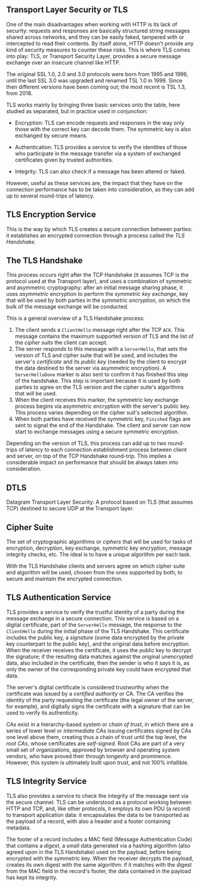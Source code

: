 ## Transport Layer Security or TLS

One of the main disadvantages when working with HTTP is its lack of security: requests and responses are basically structured string messages shared across networks, and they can be easily faked, tampered with or intercepted to read their contents. By itself alone, HTTP doesn't provide any kind of security measures to counter these risks. This is where TLS comes into play: TLS, or Transport Security Layer, provides a secure message exchange over an insecure channel like HTTP.

The original SSL 1.0, 2.0 and 3.0 protocols were born from 1995 and 1996, until the last SSL 3.0 was upgraded and renamed TSL 1.0 in 1999. Since then different versions have been coming out; the most recent is TSL 1.3, from 2018.

TLS works mainly by bringing three basic services onto the table, here studied as separated, but in practice used in conjunction:

- Encryption: TLS can encode requests and responses in the way only those with the correct key can decode them. The symmetric key is also exchanged by secure means.

- Authentication: TLS provides a service to verify the identities of those who participate in the message transfer via a system of exchanged certificates given by trusted authorities.

- Integrity: TLS can also check if a message has been altered or faked.

However, useful as these services are, the impact that they have on the connection performance has to be taken into consideration, as they can add up to several round-trips of latency.

## TLS Encryption Service

This is the way by which TLS creates a secure connection between parties: it establishes an encrypted connection through a process called the *TLS Handshake*.

## The TLS Handshake

This process occurs right after the TCP Handshake (it assumes TCP is the protocol used at the Transport layer), and uses a combination of symmetric and asymmetric cryptography: after an initial message sharing phase, it uses *asymmetric* encryption to perform the *symmetric key exchange*, key that will be used by both parties in the *symmetric encryption*, on which the bulk of the message exchange will be conducted.

This is a general overview of a TLS Handshake process:

1. The client sends a `ClientHello` message right after the TCP `ACK`. This message contains the maximum supported version of TLS and the list of the *cipher suits* the client can accept.
2. The server responds to this message with a `ServerHello`, that sets the version of TLS and cipher suite that will be used, and includes the server's *certificate* and its *public key* (needed by the client to encrypt the data destined to the server via asymmetric encryption). A `ServerHelloDone` marker is also sent to confirm it has finished this step of the handshake. This step is important because it is used by both parties to agree on the TLS version and the cipher suite's algorithms that will be used.
3. When the client receives this marker, the symmetric key exchange process begins via asymmetric encryption with the server's public key. This process varies depending on the cipher suit's selected algorithm.
4. When both parties have received the symmetric key, `Finished` flags are sent to signal the end of the Handshake. The client and server can now start to exchange messages using a secure symmetric encryption.

Depending on the version of TLS, this process can add up to two round-trips of latency to each connection establishment process between client and server, on top of the TCP Handshake round-trip. This implies a considerable impact on performance that should be always taken into consideration.

## DTLS

Datagram Transport Layer Security: A protocol based on TLS (that assumes TCP) destined to secure UDP at the Transport layer.

## Cipher Suite

The set of cryptographic algorithms or *ciphers* that will be used for tasks of encryption, decryption, key exchange, symmetric key encryption, message integrity checks, etc. The ideal is to have a unique algorithm per each task. 

With the TLS Handshake clients and servers agree on which cipher suite and algorithm will be used, chosen from the ones supported by both, to secure and maintain the encrypted connection.

## TLS Authentication Service

TLS provides a service to verify the trustful identity of a party during the message exchange in a secure connection. This service is based on a digital certificate, part of the `ServerHello` message, the response to the `ClientHello` during the initial phase of the TLS Handshake. This certificate includes the public key, a *signature* (some data encrypted by the private key counterpart to the public key), and the original data before encryption. When the receiver receives the certificate, it uses the public key to decrypt the signature; if the resulting data matches against the original unencrypted data, also included in the certificate, then the sender is who it says it is, as only the owner of the corresponding private key could have encrypted that data.

The server's digital certificate is considered trustworthy when the certificate was issued by a *certified authority* or CA. The CA verifies the identity of the party requesting the certificate (the legal owner of the server, for example), and digitally signs the certificate with a signature that can be used to verify its authenticity. 

CAs exist in a hierarchy-based system or *chain of trust*, in which there are a series of lower level or *intermediate* CAs issuing certificates signed by CAs one level above them, creating thus a chain of trust until the top level, the *root CAs*, whose certificates are *self-signed*. Root CAs are part of a very small set of organizations, approved by browser and operating system vendors, who have proved their through longevity and prominence. However, this system is ultimately built upon trust, and not 100% infallible.

## TLS Integrity Service

TLS also provides a service to check the integrity of the message sent via the secure channel. TLS can be understood as a protocol working between HTTP and TCP, and, like other protocols, it employs its own PDU (a *record*) to transport application data: it encapsulates the data to be transported as the payload of a record, with also a header and a footer containing metadata. 

The footer of a record includes a MAC field (Message Authentication Code) that contains a *digest*, a small data generated via a hashing algorithm (also agreed upon in the TLS Handshake) used on the payload, before being encrypted with the symmetric key. When the receiver decrypts the payload, creates its own digest with the same algorithm: if it matches with the digest from the MAC field in the record's footer, the data contained in the payload has kept its integrity.
